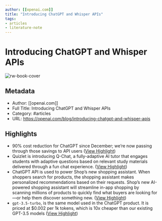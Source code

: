 ```yaml
---
author: [[openai.com]]
title: "Introducing ChatGPT and Whisper APIs"
tags: 
- articles
- literature-note
---
```

# Introducing ChatGPT and Whisper APIs

![rw-book-cover](https://openaicom.imgix.net/44fefabe-41f8-4dbf-9218-b1e1c44dc319/introducing-chatgpt-and-whisper-apis.jpg?auto=compress%2Cformat&fit=min&fm=jpg&q=80&rect=%2C%2C%2C)

## Metadata
- Author: [[openai.com]]
- Full Title: Introducing ChatGPT and Whisper APIs
- Category: #articles
- URL: https://openai.com/blog/introducing-chatgpt-and-whisper-apis

## Highlights
- 90% cost reduction for ChatGPT since December; we’re now passing through those savings to API users ([View Highlight](https://read.readwise.io/read/01gtfanae9j0x7smskpb5y2bdb))
- Quizlet is introducing Q-Chat, a fully-adaptive AI tutor that engages students with adaptive questions based on relevant study materials delivered through a fun chat experience. ([View Highlight](https://read.readwise.io/read/01gtfaq3awby69qevpgtk1wxp9))
- ChatGPT API is used to power Shop’s new shopping assistant. When shoppers search for products, the shopping assistant makes personalized recommendations based on their requests. Shop’s new AI-powered shopping assistant will streamline in-app shopping by scanning millions of products to quickly find what buyers are looking for—or help them discover something new. ([View Highlight](https://read.readwise.io/read/01gtfas01zzvx9qbdwjg5x5gt1))
- `gpt-3.5-turbo`, is the same model used in the ChatGPT product. It is priced at $0.002 per 1k tokens, which is 10x cheaper than our existing GPT-3.5 models ([View Highlight](https://read.readwise.io/read/01gtfasr9d29566yjhn8erat07))
